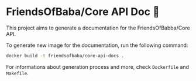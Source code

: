 # FriendsOfBaba/Core API Doc 🥧

This project aims to generate a documentation for the FriendsOfBabba/Core API.

To generate new image for the documentation, run the following command:

```sh
docker build -t friendsofbaba/core-api-docs .
```

For informations about generation process and more, check `Dockerfile` and `Makefile`.
